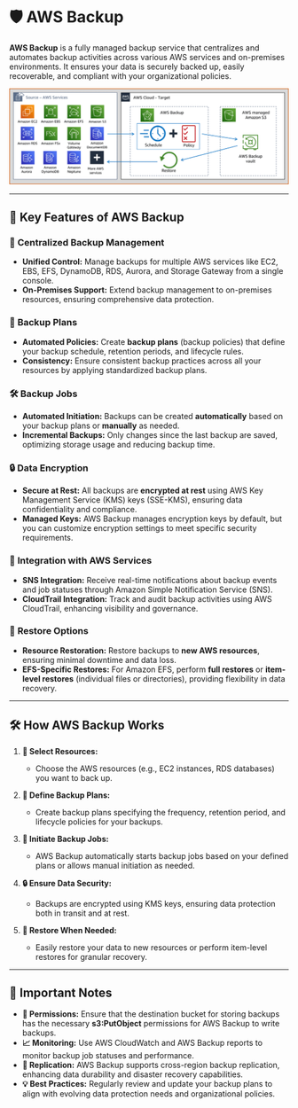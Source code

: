 # 🛡️ **AWS Backup**

**AWS Backup** is a fully managed backup service that centralizes and automates backup activities across various AWS services and on-premises environments. It ensures your data is securely backed up, easily recoverable, and compliant with your organizational policies.

<div align="center">
  <img src="images/aws-backup.png" alt="AWS Backup" />
</div>

---

## 🌟 **Key Features of AWS Backup**

### 🔄 **Centralized Backup Management**

- **Unified Control:** Manage backups for multiple AWS services like EC2, EBS, EFS, DynamoDB, RDS, Aurora, and Storage Gateway from a single console.
- **On-Premises Support:** Extend backup management to on-premises resources, ensuring comprehensive data protection.

### 📅 **Backup Plans**

- **Automated Policies:** Create **backup plans** (backup policies) that define your backup schedule, retention periods, and lifecycle rules.
- **Consistency:** Ensure consistent backup practices across all your resources by applying standardized backup plans.

### 🛠️ **Backup Jobs**

- **Automated Initiation:** Backups can be created **automatically** based on your backup plans or **manually** as needed.
- **Incremental Backups:** Only changes since the last backup are saved, optimizing storage usage and reducing backup time.

### 🔒 **Data Encryption**

- **Secure at Rest:** All backups are **encrypted at rest** using AWS Key Management Service (KMS) keys (SSE-KMS), ensuring data confidentiality and compliance.
- **Managed Keys:** AWS Backup manages encryption keys by default, but you can customize encryption settings to meet specific security requirements.

### 🔗 **Integration with AWS Services**

- **SNS Integration:** Receive real-time notifications about backup events and job statuses through Amazon Simple Notification Service (SNS).
- **CloudTrail Integration:** Track and audit backup activities using AWS CloudTrail, enhancing visibility and governance.

### 🔄 **Restore Options**

- **Resource Restoration:** Restore backups to **new AWS resources**, ensuring minimal downtime and data loss.
- **EFS-Specific Restores:** For Amazon EFS, perform **full restores** or **item-level restores** (individual files or directories), providing flexibility in data recovery.

---

## 🛠️ **How AWS Backup Works**

1. **📂 Select Resources:**

   - Choose the AWS resources (e.g., EC2 instances, RDS databases) you want to back up.

2. **📅 Define Backup Plans:**

   - Create backup plans specifying the frequency, retention period, and lifecycle policies for your backups.

3. **🔄 Initiate Backup Jobs:**

   - AWS Backup automatically starts backup jobs based on your defined plans or allows manual initiation as needed.

4. **🔒 Ensure Data Security:**

   - Backups are encrypted using KMS keys, ensuring data protection both in transit and at rest.

5. **🔄 Restore When Needed:**
   - Easily restore your data to new resources or perform item-level restores for granular recovery.

---

## 📝 **Important Notes**

- **🔧 Permissions:** Ensure that the destination bucket for storing backups has the necessary **s3:PutObject** permissions for AWS Backup to write backups.
- **📈 Monitoring:** Use AWS CloudWatch and AWS Backup reports to monitor backup job statuses and performance.
- **🔄 Replication:** AWS Backup supports cross-region backup replication, enhancing data durability and disaster recovery capabilities.
- **💡 Best Practices:** Regularly review and update your backup plans to align with evolving data protection needs and organizational policies.
